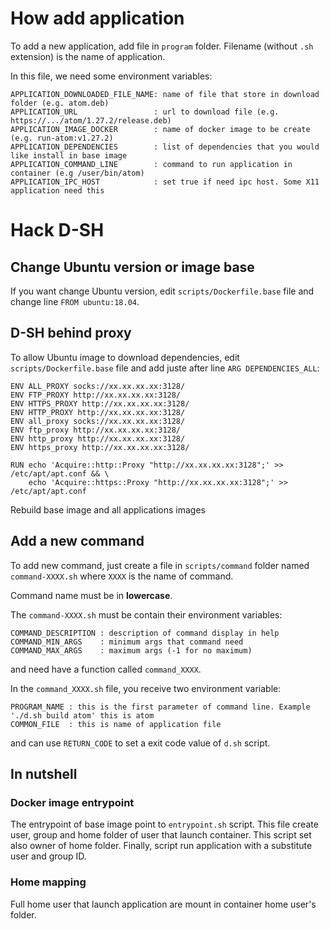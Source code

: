 # How add application

To add a new application, add file in `program` folder. Filename (without `.sh`
extension) is the name of application.

In this file, we need some environment variables:
```
APPLICATION_DOWNLOADED_FILE_NAME: name of file that store in download folder (e.g. atom.deb)
APPLICATION_URL                 : url to download file (e.g. https://.../atom/1.27.2/release.deb)
APPLICATION_IMAGE_DOCKER        : name of docker image to be create (e.g. run-atom:v1.27.2)
APPLICATION_DEPENDENCIES        : list of dependencies that you would like install in base image
APPLICATION_COMMAND_LINE        : command to run application in container (e.g /user/bin/atom)
APPLICATION_IPC_HOST            : set true if need ipc host. Some X11 application need this
```

# Hack D-SH

## Change Ubuntu version or image base

If you want change Ubuntu version, edit `scripts/Dockerfile.base` file and
change line `FROM ubuntu:18.04`.

## D-SH behind proxy

To allow Ubuntu image to download dependencies, edit `scripts/Dockerfile.base`
file and add juste after line `ARG DEPENDENCIES_ALL`:
```
ENV ALL_PROXY socks://xx.xx.xx.xx:3128/
ENV FTP_PROXY http://xx.xx.xx.xx:3128/
ENV HTTPS_PROXY http://xx.xx.xx.xx:3128/
ENV HTTP_PROXY http://xx.xx.xx.xx:3128/
ENV all_proxy socks://xx.xx.xx.xx:3128/
ENV ftp_proxy http://xx.xx.xx.xx:3128/
ENV http_proxy http://xx.xx.xx.xx:3128/
ENV https_proxy http://xx.xx.xx.xx:3128/

RUN echo 'Acquire::http::Proxy "http://xx.xx.xx.xx:3128";' >> /etc/apt/apt.conf && \
    echo 'Acquire::https::Proxy "http://xx.xx.xx.xx:3128";' >> /etc/apt/apt.conf
```

Rebuild base image and all applications images

## Add a new command

To add new command, just create a file in `scripts/command` folder
named `command-XXXX.sh` where `XXXX` is the name of command.

Command name must be in **lowercase**.

The `command-XXXX.sh` must be contain their environment variables:
```
COMMAND_DESCRIPTION : description of command display in help
COMMAND_MIN_ARGS    : minimum args that command need
COMMAND_MAX_ARGS    : maximum args (-1 for no maximum)
```

and need have a function called `command_XXXX`.

In the `command_XXXX.sh` file, you receive two environment variable:
```
PROGRAM_NAME : this is the first parameter of command line. Example './d.sh build atom' this is atom
COMMON_FILE  : this is name of application file
```

and can use `RETURN_CODE` to set a exit code value of `d.sh` script.


## In nutshell

### Docker image entrypoint

The entrypoint of base image point to `entrypoint.sh` script. This file create
user, group and home folder of user that launch container. This script set also
owner of home folder. Finally, script run application with a substitute user and
group ID.

### Home mapping

Full home user that launch application are mount in container home user's folder.
